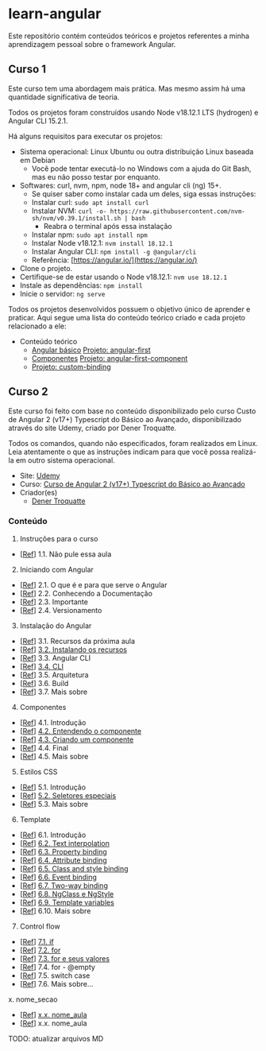 # learn-angular

Este repositório contém conteúdos teóricos e projetos referentes a minha aprendizagem pessoal sobre o framework Angular.

## Curso 1

Este curso tem uma abordagem mais prática. Mas mesmo assim há uma quantidade significativa de teoria.

Todos os projetos foram construídos usando Node v18.12.1 LTS (hydrogen) e Angular CLI 15.2.1.

Há alguns requisitos para executar os projetos:

- Sistema operacional: Linux Ubuntu ou outra distribuição Linux baseada em Debian
  - Você pode tentar executá-lo no Windows com a ajuda do Git Bash, mas eu não posso testar por enquanto.
- Softwares: curl, nvm, npm, node 18+ and angular cli (ng) 15+.
  - Se quiser saber como instalar cada um deles, siga essas instruções:
  - Instalar curl: `sudo apt install curl`
  - Instalar NVM: `curl -o- https://raw.githubusercontent.com/nvm-sh/nvm/v0.39.1/install.sh | bash`
    - Reabra o terminal após essa instalação
  - Instalar npm: `sudo apt install npm`
  - Instalar Node v18.12.1: `nvm install 18.12.1`
  - Instalar Angular CLI: `npm install -g @angular/cli`
  - Referência: [https://angular.io/](https://angular.io/)
- Clone o projeto.
- Certifique-se de estar usando o Node v18.12.1: `nvm use 18.12.1`
- Instale as dependências: `npm install`
- Inicie o servidor: `ng serve`

Todos os projetos desenvolvidos possuem o objetivo único de aprender e praticar. Aqui segue uma lista do conteúdo teórico criado e cada projeto relacionado a ele:

- Conteúdo teórico
  - [Angular básico](./course_01/docs/01_angular_basics.md) [Projeto: angular-first](./course_01/angular-first/)
  - [Componentes](./course_01/docs/02_components.md) [Projeto: angular-first-component](./course_01/angular-first-component/)
  - [](xxx) [Projeto: custom-binding](./course_01/custom-binding/)


## Curso 2

Este curso foi feito com base no conteúdo disponibilizado pelo curso Custo de Angular 2 (v17+) Typescript do Básico ao Avançado, disponibilizado através do site Udemy, criado por Dener Troquatte.

Todos os comandos, quando não especificados, foram realizados em Linux. Leia atentamente o que as instruções indicam para que você possa realizá-la em outro sistema operacional.

- Site: [Udemy](https://www.udemy.com/)
- Curso: [Curso de Angular 2 (v17+) Typescript do Básico ao Avançado](https://www.udemy.com/course/curso-de-angular/)
- Criador(es)
  - [Dener Troquatte](https://www.udemy.com/user/dener-troquatte-3/)

### Conteúdo

1. Instruções para o curso
  - \[[Ref](https://www.udemy.com/course/curso-de-angular/learn/lecture/41072048)\] 1.1. Não pule essa aula

2. Iniciando com Angular
  - \[[Ref](https://www.udemy.com/course/curso-de-angular/learn/lecture/41056556)\] 2.1. O que é e para que serve o Angular
  - \[[Ref](https://www.udemy.com/course/curso-de-angular/learn/lecture/41056568)\] 2.2. Conhecendo a Documentação
  - \[[Ref](https://www.udemy.com/course/curso-de-angular/learn/lecture/41056534)\] 2.3. Importante
  - \[[Ref](https://www.udemy.com/course/curso-de-angular/learn/lecture/41056574)\] 2.4. Versionamento

3. Instalação do Angular
  - \[[Ref](https://www.udemy.com/course/curso-de-angular/learn/lecture/41056580)\] 3.1. Recursos da próxima aula
  - \[[Ref](https://www.udemy.com/course/curso-de-angular/learn/lecture/41056620)\] [3.2. Instalando os recursos](arquivomd)
  - \[[Ref](https://www.udemy.com/course/curso-de-angular/learn/lecture/41056628)\] 3.3. Angular CLI
  - \[[Ref](https://www.udemy.com/course/curso-de-angular/learn/lecture/41056638)\] [3.4. CLI](arquiovmd)
  - \[[Ref](https://www.udemy.com/course/curso-de-angular/learn/lecture/41056642)\] 3.5. Arquitetura
  - \[[Ref](https://www.udemy.com/course/curso-de-angular/learn/lecture/41056648)\] 3.6. Build
  - \[[Ref](https://www.udemy.com/course/curso-de-angular/learn/lecture/41057646)\] 3.7. Mais sobre

4. Componentes
  - \[[Ref](https://www.udemy.com/course/curso-de-angular/learn/lecture/41056658)\] 4.1. Introdução
  - \[[Ref](https://www.udemy.com/course/curso-de-angular/learn/lecture/41056660)\] [4.2. Entendendo o componente](arquivomd)
  - \[[Ref](https://www.udemy.com/course/curso-de-angular/learn/lecture/41056662)\] [4.3. Criando um componente](arquivomd)
  - \[[Ref](https://www.udemy.com/course/curso-de-angular/learn/lecture/41056668)\] 4.4. Final
  - \[[Ref](https://www.udemy.com/course/curso-de-angular/learn/lecture/41057808)\] 4.5. Mais sobre

5. Estilos CSS
  - \[[Ref](https://www.udemy.com/course/curso-de-angular/learn/lecture/41056674)\] 5.1. Introdução
  - \[[Ref](https://www.udemy.com/course/curso-de-angular/learn/lecture/41056680)\] [5.2. Seletores especiais](arquivomd)
  - \[[Ref](https://www.udemy.com/course/curso-de-angular/learn/lecture/41057850)\] 5.3. Mais sobre

6. Template
  - \[[Ref](https://www.udemy.com/course/curso-de-angular/learn/lecture/41056686)\] 6.1. Introdução
  - \[[Ref](https://www.udemy.com/course/curso-de-angular/learn/lecture/41056688)\] [6.2. Text interpolation](arquivomd)
  - \[[Ref](https://www.udemy.com/course/curso-de-angular/learn/lecture/41056692)\] [6.3. Property binding](arquivomd)
  - \[[Ref](https://www.udemy.com/course/curso-de-angular/learn/lecture/41056698)\] [6.4. Attribute binding](arquivomd)
  - \[[Ref](https://www.udemy.com/course/curso-de-angular/learn/lecture/41056706)\] [6.5. Class and style binding](arquivomd)
  - \[[Ref](https://www.udemy.com/course/curso-de-angular/learn/lecture/41056710)\] [6.6. Event binding](arquivomd)
  - \[[Ref](https://www.udemy.com/course/curso-de-angular/learn/lecture/41056714)\] [6.7. Two-way binding](arquivomd)
  - \[[Ref](https://www.udemy.com/course/curso-de-angular/learn/lecture/41056720)\] [6.8. NgClass e NgStyle](arquivomd)
  - \[[Ref](https://www.udemy.com/course/curso-de-angular/learn/lecture/41056726)\] [6.9. Template variables](arquivomd)
  - \[[Ref](https://www.udemy.com/course/curso-de-angular/learn/lecture/41057892)\] 6.10. Mais sobre

7. Control flow
  - \[[Ref](https://www.udemy.com/course/curso-de-angular/learn/lecture/41056736)\] [7.1. if](arquivomd)
  - \[[Ref](https://www.udemy.com/course/curso-de-angular/learn/lecture/41056742)\] [7.2. for](arquivomd)
  - \[[Ref](https://www.udemy.com/course/curso-de-angular/learn/lecture/41056748)\] [7.3. for e seus valores](arquivomd)
  - \[[Ref](https://www.udemy.com/course/curso-de-angular/learn/lecture/41056752)\] 7.4. for - @empty
  - \[[Ref](https://www.udemy.com/course/curso-de-angular/learn/lecture/41056758)\] 7.5. switch case
  - \[[Ref](https://www.udemy.com/course/curso-de-angular/learn/lecture/41057922)\] 7.6. Mais sobre...
  

x. nome_secao
  - \[[Ref](link)\] [x.x. nome_aula](arquivomd)
  - \[[Ref](link)\] x.x. nome_aula

TODO: atualizar arquivos MD